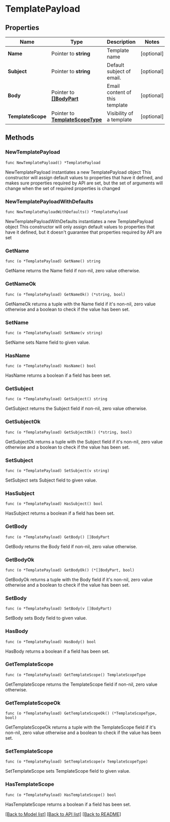 # TemplatePayload

## Properties

Name | Type | Description | Notes
------------ | ------------- | ------------- | -------------
**Name** | Pointer to **string** | Template name | [optional] 
**Subject** | Pointer to **string** | Default subject of email. | [optional] 
**Body** | Pointer to [**[]BodyPart**](BodyPart.md) | Email content of this template | [optional] 
**TemplateScope** | Pointer to [**TemplateScopeType**](TemplateScopeType.md) | Visibility of a template | [optional] 

## Methods

### NewTemplatePayload

`func NewTemplatePayload() *TemplatePayload`

NewTemplatePayload instantiates a new TemplatePayload object
This constructor will assign default values to properties that have it defined,
and makes sure properties required by API are set, but the set of arguments
will change when the set of required properties is changed

### NewTemplatePayloadWithDefaults

`func NewTemplatePayloadWithDefaults() *TemplatePayload`

NewTemplatePayloadWithDefaults instantiates a new TemplatePayload object
This constructor will only assign default values to properties that have it defined,
but it doesn't guarantee that properties required by API are set

### GetName

`func (o *TemplatePayload) GetName() string`

GetName returns the Name field if non-nil, zero value otherwise.

### GetNameOk

`func (o *TemplatePayload) GetNameOk() (*string, bool)`

GetNameOk returns a tuple with the Name field if it's non-nil, zero value otherwise
and a boolean to check if the value has been set.

### SetName

`func (o *TemplatePayload) SetName(v string)`

SetName sets Name field to given value.

### HasName

`func (o *TemplatePayload) HasName() bool`

HasName returns a boolean if a field has been set.

### GetSubject

`func (o *TemplatePayload) GetSubject() string`

GetSubject returns the Subject field if non-nil, zero value otherwise.

### GetSubjectOk

`func (o *TemplatePayload) GetSubjectOk() (*string, bool)`

GetSubjectOk returns a tuple with the Subject field if it's non-nil, zero value otherwise
and a boolean to check if the value has been set.

### SetSubject

`func (o *TemplatePayload) SetSubject(v string)`

SetSubject sets Subject field to given value.

### HasSubject

`func (o *TemplatePayload) HasSubject() bool`

HasSubject returns a boolean if a field has been set.

### GetBody

`func (o *TemplatePayload) GetBody() []BodyPart`

GetBody returns the Body field if non-nil, zero value otherwise.

### GetBodyOk

`func (o *TemplatePayload) GetBodyOk() (*[]BodyPart, bool)`

GetBodyOk returns a tuple with the Body field if it's non-nil, zero value otherwise
and a boolean to check if the value has been set.

### SetBody

`func (o *TemplatePayload) SetBody(v []BodyPart)`

SetBody sets Body field to given value.

### HasBody

`func (o *TemplatePayload) HasBody() bool`

HasBody returns a boolean if a field has been set.

### GetTemplateScope

`func (o *TemplatePayload) GetTemplateScope() TemplateScopeType`

GetTemplateScope returns the TemplateScope field if non-nil, zero value otherwise.

### GetTemplateScopeOk

`func (o *TemplatePayload) GetTemplateScopeOk() (*TemplateScopeType, bool)`

GetTemplateScopeOk returns a tuple with the TemplateScope field if it's non-nil, zero value otherwise
and a boolean to check if the value has been set.

### SetTemplateScope

`func (o *TemplatePayload) SetTemplateScope(v TemplateScopeType)`

SetTemplateScope sets TemplateScope field to given value.

### HasTemplateScope

`func (o *TemplatePayload) HasTemplateScope() bool`

HasTemplateScope returns a boolean if a field has been set.


[[Back to Model list]](../README.md#documentation-for-models) [[Back to API list]](../README.md#documentation-for-api-endpoints) [[Back to README]](../README.md)


